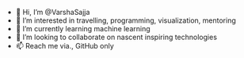 - 👋 Hi, I’m @VarshaSajja
- 👀 I’m interested in travelling, programming, visualization, mentoring
- 🌱 I’m currently learning machine learning
- 💞️ I’m looking to collaborate on nascent inspiring technologies
- 📫 Reach me via., GitHub only

<!---
VarshaSajja/VarshaSajja is a ✨ special ✨ repository because its `README.md` (this file) appears on your GitHub profile.
You can click the Preview link to take a look at your changes.
--->
